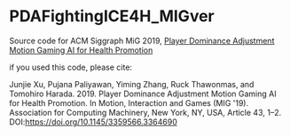 # PDAFightingICE4H_MIGver
Source code for ACM Siggraph MiG 2019, [Player Dominance Adjustment Motion Gaming AI for Health Promotion](https://dl.acm.org/doi/abs/10.1145/3359566.3364690)

if you used this code, please cite:


Junjie Xu, Pujana Paliyawan, Yiming Zhang, Ruck Thawonmas, and Tomohiro Harada. 2019. Player Dominance Adjustment Motion Gaming AI for Health Promotion. In Motion, Interaction and Games (MIG '19). Association for Computing Machinery, New York, NY, USA, Article 43, 1–2. DOI:https://doi.org/10.1145/3359566.3364690
